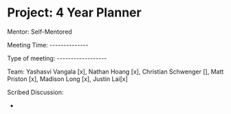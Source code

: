 # Project: 4 Year Planner
Mentor: Self-Mentored

Meeting Time: --------------

Type of meeting: ------------------

Team: Yashasvi Vangala [x], Nathan Hoang [x], Christian Schwenger [], Matt Priston [x], Madison Long [x], Justin Lai[x]

Scribed Discussion:

- 